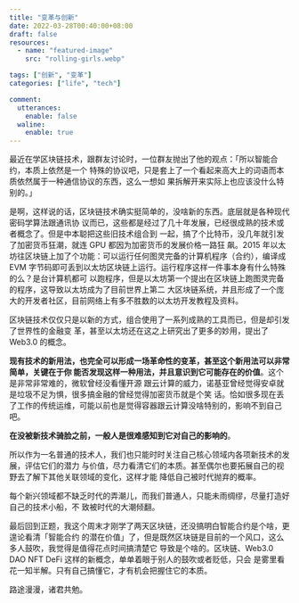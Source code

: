 ```yaml
---
title: "变革与创新"
date: 2022-03-28T00:40:00+08:00
draft: false
resources:
  - name: "featured-image"
    src: "rolling-girls.webp"

tags: ["创新", "变革"]
categories: ["life", "tech"]

comment:
  utterances:
    enable: false
  waline:
    enable: true
---
```


最近在学区块链技术，跟群友讨论时，一位群友抛出了他的观点：「所以智能合约，本质上依然是一个
特殊的协议吧，只是套上了一个看起来高大上的词语而本质依然属于一种通信协议的东西，这么一想如
果拆解开来实际上也应该没什么特别的。」

是啊，这样说的话，区块链技术确实挺简单的，没啥新的东西。底层就是各种现代密码学算法跟通讯协
议而已，这些都是经过了几十年发展，已经很成熟的技术或者概念了。但是中本聪把这些旧技术组合到
一起，搞了个比特币，没几年就引发了加密货币狂潮，就连 GPU 都因为加密货币的发展价格一路狂
飙。2015 年以太坊往区块链上加了个功能：可以运行任何图灵完备的计算机程序（合约），编译成
EVM 字节码即可丢到以太坊区块链上运行。运行程序这样一件事本身有什么特殊的么？是台计算机都可
以跑程序，但是以太坊第一个提出在区块链上跑图灵完备的程序，这导致以太坊成为了目前世界上第二
大区块链系统，并且形成了一个庞大的开发者社区，目前网络上有多不胜数的以太坊开发教程及资料。

区块链技术仅仅只是以新的方式，组合使用了一系列成熟的工具而已，但是却引发了世界性的金融变
革，甚至以太坊还在这之上研究出了更多的妙用，提出了 Web3.0 的概念。

**现有技术的新用法，也完全可以形成一场革命性的变革，甚至这个新用法可以非常简单，关键在于你
能否发现这样一种用法，并且意识到它可能存在的价值**。这个是非常非常难的，微软曾经没看懂开源
跟云计算的威力，诺基亚曾经觉得安卓就是垃圾不足为惧，很多搞金融的曾经觉得加密货币就是个笑
话。恰如很多现在丢了工作的传统运维，可能以前也是觉得容器跟云计算没啥特别的，影响不到自己
吧。

**在没被新技术骑脸之前，一般人是很难感知到它对自己的影响的**。

所以作为一名普通的技术人，我们也只能时时关注自己核心领域内各项新技术的发展，评估它们的潜力
与价值，尽力看清它们的本质。甚至偶尔也要拓展自己的视野去了解下其他关联领域的变化，这样才能
降低自己被时代抛弃的概率。

每个新兴领域都不缺乏时代的弄潮儿，而我们普通人，只能未雨绸缪，尽量打造好自己的技术小船，不
致被时代的大潮倾翻。

最后回到正题，我这个周末才刚学了两天区块链，还没搞明白智能合约是个啥，更遑论看清「智能合约
的潜在价值」了，但是既然区块链是目前的一个风口，这么多人鼓吹，我觉得是值得花点时间搞清楚它
导致是个啥的。区块链、Web3.0 DAO NFT DeFi 这样的新概念，单单着眼于别人的鼓吹或者贬低，只会
是雾里看花一知半解。只有自己搞懂它，才有机会把握住它的本质。

路途漫漫，诸君共勉。
